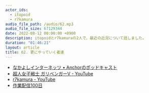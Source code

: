 ```yaml
---
actor_ids:
  - itopoid
  - r7kamura
audio_file_path: /audio/62.mp3
audio_file_size: 67129344
date: 2022-08-12 00:00:00 +0900
description: itopoidとr7kamuraの2人で、最近の近況について話しました。
duration: "01:46:21"
layout: article
title: 62. 更にやっていく者達
---
```


- [なかよしインターネッツ • Anchorのポッドキャスト](https://anchor.fm/nakayoshiinternets/)
- [超人女子戦士 ガリベンガーV - YouTube](https://www.youtube.com/channel/UCzuEc7Nsm9GtMX4yuzjSqgA)
- [r7kamura - YouTube](https://www.youtube.com/c/r7kamura)
- [作業配信100日](https://r7kamura.com/articles/2022-08-12-streaming-100days)
